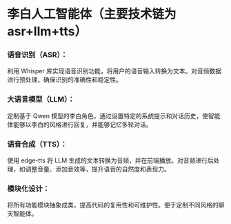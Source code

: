# 李白人工智能体（主要技术链为asr+llm+tts）
### 语音识别（ASR）：
利用 Whisper 库实现语音识别功能，将用户的语音输入转换为文本。对音频数据进行预处理，确保识别的准确性和稳定性。
### 大语言模型（LLM）：
定制基于 Qwen 模型的李白角色，通过设置特定的系统提示和对话历史，使智能体能够以李白的风格进行回复，并能够记忆多轮对话。
### 语音合成（TTS）：
使用 edge-tts 将 LLM 生成的文本转换为音频，并在前端播放。对音频进行后处理，如调整音量、添加音效等，提升语音的自然度和表现力。
### 模块化设计：
将所有功能模块抽象成类，提高代码的复用性和可维护性。便于定制不同风格的聊天智能体。
